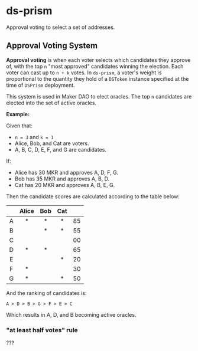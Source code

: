 # ds-prism

Approval voting to select a set of addresses.

## Approval Voting System

**Approval voting** is when each voter selects which candidates they approve of,
with the top `n` "most approved" candidates winning the election. Each voter can
cast up to `n + k` votes. In `ds-prism`, a voter's weight is proportional to the
quantity they hold of a `DSToken` instance specified at the time of `DSPrism`
deployment.

This system is used in Maker DAO to elect oracles. The top `n` candidates are
elected into the set of active oracles.

**Example:**

Given that:

- `n = 3` and `k = 1`
- Alice, Bob, and Cat are voters.
- A, B, C, D, E, F, and G are candidates.

If:

- Alice has 30 MKR and approves A, D, F, G.
- Bob has 35 MKR and approves A, B, D.
- Cat has 20 MKR and approves A, B, E, G.

Then the candidate scores are calculated according to the table below:

|   | Alice | Bob | Cat |    |
|:-:|:-----:|:---:|:---:|----|
| A |   *   |  *  |  *  | 85 |
| B |       |  *  |  *  | 55 |
| C |       |     |     | 00 |
| D |   *   |  *  |     | 65 |
| E |       |     |  *  | 20 |
| F |   *   |     |     | 30 |
| G |   *   |     |  *  | 50 |

And the ranking of candidates is:

```
A > D > B > G > F > E > C
```

Which results in A, D, and B becoming active oracles.


### "at least half votes" rule
???



